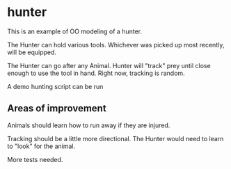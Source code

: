 hunter
======

This is an example of OO modeling of a hunter.

The Hunter can hold various tools. Whichever was picked up most recently, will be equipped.

The Hunter can go after any Animal. Hunter will "track" prey until close enough to use the tool in hand. Right now, tracking is random.

A demo hunting script can be run

## Areas of improvement

Animals should learn how to run away if they are injured.

Tracking should be a little more directional. The Hunter would need to learn to "look" for the animal.

More tests needed.
